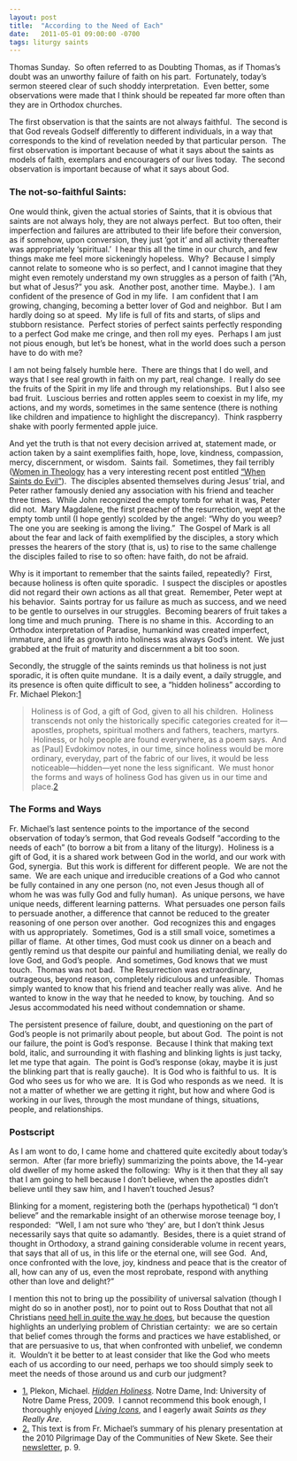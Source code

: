 ```yaml
---
layout: post
title:  "According to the Need of Each"
date:   2011-05-01 09:00:00 -0700
tags: liturgy saints
---
```

<p>Thomas Sunday.  So often referred to as Doubting Thomas, as if Thomas’s doubt was an unworthy failure of faith on his part.  Fortunately, today’s sermon steered clear of such shoddy interpretation.  Even better, some observations were made that I think should be repeated far more often than they are in Orthodox churches.</p>
<p>The first observation is that the saints are not always faithful.  The second is that God reveals Godself differently to different individuals, in a way that corresponds to the kind of revelation needed by that particular person.  The first observation is important because of what it says about the saints as models of faith, exemplars and encouragers of our lives today.  The second observation is important because of what it says about God.  </p>
<h3>The not-so-faithful Saints:</h3>
<p>One would think, given the actual stories of Saints, that it is obvious that saints are not always holy, they are not always perfect.  But too often, their imperfection and failures are attributed to their life before their conversion, as if somehow, upon conversion, they just ‘got it’ and all activity thereafter was appropriately ‘spiritual.’  I hear this all the time in our church, and few things make me feel more sickeningly hopeless.  Why?  Because I simply cannot relate to someone who is so perfect, and I cannot imagine that they might even remotely understand my own struggles as a person of faith (”Ah, but what of Jesus?” you ask.  Another post, another time.  Maybe.).  I am confident of the presence of God in my life.  I am confident that I am growing, changing, becoming a better lover of God and neighbor.  But I am hardly doing so at speed.  My life is full of fits and starts, of slips and stubborn resistance.  Perfect stories of perfect saints perfectly responding to a perfect God make me cringe, and then roll my eyes.  Perhaps I am just not pious enough, but let’s be honest, what in the world does such a person have to do with me?</p>
<p>I am not being falsely humble here.  There are things that I do well, and ways that I see real growth in faith on my part, real change.  I really do see the fruits of the Spirit in my life and through my relationships.  But I also see bad fruit.  Luscious berries and rotten apples seem to coexist in my life, my actions, and my words, sometimes in the same sentence (there is nothing like children and impatience to highlight the discrepancy).  Think raspberry shake with poorly fermented apple juice.</p>
<p>And yet the truth is that not every decision arrived at, statement made, or action taken by a saint exemplifies faith, hope, love, kindness, compassion, mercy, discernment, or wisdom.  Saints fail.  Sometimes, they fail terribly (<a href="http://witheology.wordpress.com/" target="_blank">Women in Theology</a> has a very interesting recent post entitled <a href="http://witheology.wordpress.com/2011/04/29/when-saints-do-evil/#comments" target="_blank">“When Saints do Evil”</a>).  The disciples absented themselves during Jesus’ trial, and Peter rather famously denied any association with his friend and teacher three times.  While John recognized the empty tomb for what it was, Peter did not.  Mary Magdalene, the first preacher of the resurrection, wept at the empty tomb until (I hope gently) scolded by the angel: “Why do you weep? The one you are seeking is among the living.”  The Gospel of Mark is all about the fear and lack of faith exemplified by the disciples, a story which presses the hearers of the story (that is, us) to rise to the same challenge the disciples failed to rise to so often: have faith, do not be afraid.</p>
<p>Why is it important to remember that the saints failed, repeatedly?  First, because holiness is often quite sporadic.  I suspect the disciples or apostles did not regard their own actions as all that great.  Remember, Peter wept at his behavior.  Saints portray for us failure as much as success, and we need to be gentle to ourselves in our struggles.  Becoming bearers of fruit takes a long time and much pruning.  There is no shame in this.  According to an Orthodox interpretation of Paradise, humankind was created imperfect, immature, and life as growth into holiness was always God’s intent.  We just grabbed at the fruit of maturity and discernment a bit too soon.  </p>
<p>Secondly, the struggle of the saints reminds us that holiness is not just sporadic, it is often quite mundane.  It is a daily event, a daily struggle, and its presence is often quite difficult to see, a “hidden holiness” according to Fr. Michael Plekon:<a class="see-footnote" id="footnoteref1_1i6qr9z" title="Plekon, Michael. Hidden Holiness. Notre Dame, Ind: University of Notre Dame Press, 2009.  I cannot recommend this book enough, I thoroughly enjoyed Living Icons, and I eagerly await Saints as they Really Are." href="#footnote1_1i6qr9z">1</a></p>
<blockquote><p>Holiness is of God, a gift of God, given to all his children.  Holiness transcends not only the historically specific categories created for it—apostles, prophets, spiritual mothers and fathers, teachers, martyrs.  Holiness, or holy people are found everywhere, as a poem says.  And as [Paul] Evdokimov notes, in our time, since holiness would be more ordinary, everyday, part of the fabric of our lives, it would be less noticeable—hidden—yet none the less significant.  We must honor the forms and ways of holiness God has given us in our time and place.<a class="see-footnote" id="footnoteref2_ytofxei" title="This text is from Fr. Michael’s summary of his plenary presentation at the 2010 Pilgrimage Day of the Communities of New Skete. See their newsletter, p. 9." href="#footnote2_ytofxei">2</a></p></blockquote>
<h3>The Forms and Ways</h3>
<p>Fr. Michael’s last sentence points to the importance of the second observation of today’s sermon, that God reveals Godself “according to the needs of each” (to borrow a bit from a litany of the liturgy).  Holiness is a gift of God, it is a shared work between God in the world, and our work with God, synergia.  But this work is different for different people.  We are not the same.  We are each unique and irreducible creations of a God who cannot be fully contained in any one person (no, not even Jesus though all of whom he was was fully God and fully human).  As unique persons, we have unique needs, different learning patterns.  What persuades one person fails to persuade another, a difference that cannot be reduced to the greater reasoning of one person over another.  God recognizes this and engages with us appropriately.  Sometimes, God is a still small voice, sometimes a pillar of flame.  At other times, God must cook us dinner on a beach and gently remind us that despite our painful and humiliating denial, we really do love God, and God’s people.  And sometimes, God knows that we must touch.  Thomas was not bad.  The Resurrection was extraordinary, outrageous, beyond reason, completely ridiculous and unfeasible.  Thomas simply wanted to know that his friend and teacher really was alive.  And he wanted to know in the way that he needed to know, by touching.  And so Jesus accommodated his need without condemnation or shame.  </p>
<p>The persistent presence of failure, doubt, and questioning on the part of God’s people is not primarily about people, but about God.  The point is not our failure, the point is God’s response.  Because I think that making text bold, italic, and surrounding it with flashing and blinking lights is just tacky, let me type that again.  The point is God’s response (okay, maybe it is just the blinking part that is really gauche).  It is God who is faithful to us.  It is God who sees us for who we are.  It is God who responds as we need.  It is not a matter of whether we are getting it right, but how and where God is working in our lives, through the most mundane of things, situations, people, and relationships.  </p>
<h3>Postscript</h3>
<p>As I am wont to do, I came home and chattered quite excitedly about today’s sermon.  After (far more briefly) summarizing the points above, the 14-year old dweller of my home asked the following:  Why is it then that they all say that I am going to hell because I don’t believe, when the apostles didn’t believe until they saw him, and I haven’t touched Jesus?</p>
<p>Blinking for a moment, registering both the (perhaps hypothetical) “I don’t believe” and the remarkable insight of an otherwise morose teenage boy, I responded:  “Well, I am not sure who ‘they’ are, but I don’t think Jesus necessarily says that quite so adamantly.  Besides, there is a quiet strand of thought in Orthodoxy, a strand gaining considerable volume in recent years, that says that all of us, in this life or the eternal one, will see God.  And, once confronted with the love, joy, kindness and peace that is the creator of all, how can any of us, even the most reprobate, respond with anything other than love and delight?”  </p>
<p>I mention this not to bring up the possibility of universal salvation (though I might do so in another post), nor to point out to Ross Douthat that not all Christians <a href="http://www.nytimes.com/2011/04/25/opinion/25douthat.html" target="_blank">need hell in quite the way he does</a>, but because the question highlights an underlying problem of Christian certainty:  we are so certain that belief comes through the forms and practices we have established, or that are persuasive to us, that when confronted with unbelief, we condemn it.  Wouldn’t it be better to at least consider that like the God who meets each of us according to our need, perhaps we too should simply seek to meet the needs of those around us and curb our judgment?</p>


<ul class="footnotes"><li class="footnote" id="footnote1_1i6qr9z"><a class="footnote-label" href="#footnoteref1_1i6qr9z">1.</a> Plekon, Michael. <em><a href="http://undpress.nd.edu/book/P01303" target="_blank">Hidden Holiness</a></em>. Notre Dame, Ind: University of Notre Dame Press, 2009.  I cannot recommend this book enough, I thoroughly enjoyed <em><a href="http://undpress.nd.edu/book/P00777" target="_blank">Living Icons</a></em>, and I eagerly await <em>Saints as they Really Are</em>.</li>
<li class="footnote" id="footnote2_ytofxei"><a class="footnote-label" href="#footnoteref2_ytofxei">2.</a> This text is from Fr. Michael’s summary of his plenary presentation at the 2010 Pilgrimage Day of the Communities of New Skete. See their <a href="http://www.newskete.org/pdfs/Newsletters/WinterNewsletter2010.pdf" target="_blank">newsletter</a>, p. 9.</li>
</ul>
